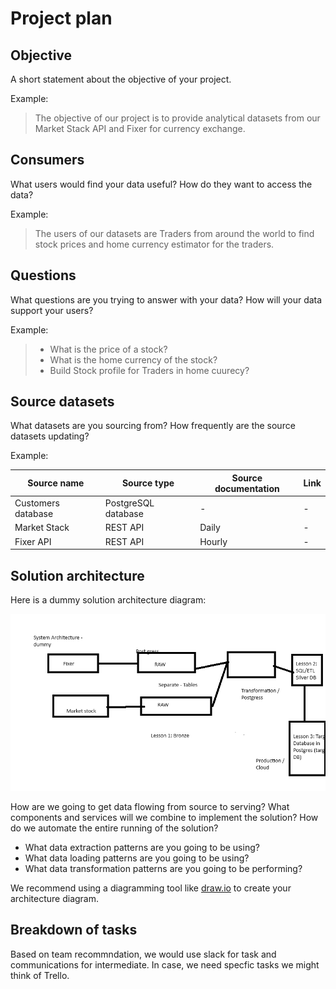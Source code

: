 # Project plan

## Objective

A short statement about the objective of your project.

Example:

> The objective of our project is to provide analytical datasets from our Market Stack API and Fixer for currency exchange.


## Consumers

What users would find your data useful? How do they want to access the data?

Example:

> The users of our datasets are Traders from around the world to find stock prices and home currency estimator for the traders.

## Questions

What questions are you trying to answer with your data? How will your data support your users?

Example:

> - What is the price of a stock?
> - What is the home currency of the stock?
> - Build Stock profile for Traders in home cuurecy?


## Source datasets

What datasets are you sourcing from? How frequently are the source datasets updating?

Example:

| Source name | Source type | Source documentation | Link |
| - | - | - |- |
| Customers database | PostgreSQL database | - | - |
| Market Stack  | REST API | Daily |- |
| Fixer API  | REST API | Hourly |- |

## Solution architecture

Here is a dummy  solution architecture diagram:

![images/system_design_dummy](images/system_design_dummy.png)


How are we going to get data flowing from source to serving? What components and services will we combine to implement the solution? How do we automate the entire running of the solution?

- What data extraction patterns are you going to be using?
- What data loading patterns are you going to be using?
- What data transformation patterns are you going to be performing?

We recommend using a diagramming tool like [draw.io](https://draw.io/) to create your architecture diagram.



## Breakdown of tasks

Based on team recommndation, we would use slack for task and communications for intermediate. In case, we need specfic tasks we might think of Trello.
